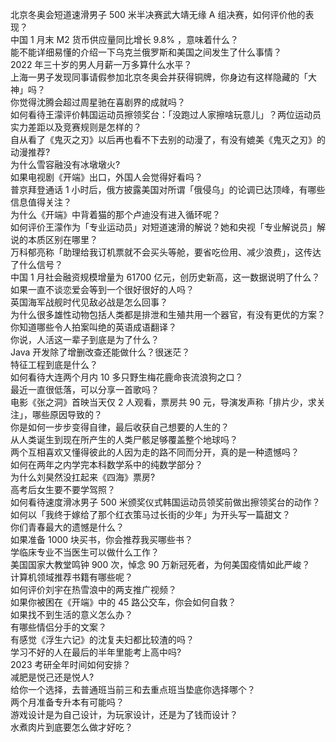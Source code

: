 北京冬奥会短道速滑男子 500 米半决赛武大靖无缘 A 组决赛，如何评价他的表现？  
中国 1 月末 M2 货币供应量同比增长 9.8% ，意味着什么？  
能不能详细易懂的介绍一下乌克兰俄罗斯和美国之间发生了什么事情？  
2022 年三十岁的男人月薪一万多算什么水平？  
上海一男子发现同事请假参加北京冬奥会并获得铜牌，你身边有这样隐藏的「大神」吗？  
你觉得沈腾会超过周星驰在喜剧界的成就吗？  
如何看待王濛评价韩国运动员擦领奖台：「没跑过人家擦啥玩意儿」？两位运动员实力差距以及竞赛规则是怎样的？  
自从看了《鬼灭之刃》以后再也看不下去别的动漫了，有没有媲美《鬼灭之刃》的动漫推荐?  
为什么雪容融没有冰墩墩火?  
如果电视剧《开端》出口，外国人会觉得好看吗？  
普京拜登通话 1 小时后，俄方披露美国对所谓「俄侵乌」的论调已达顶峰，有哪些信息值得关注？  
为什么《开端》中背着猫的那个卢迪没有进入循环呢？  
如何评价王濛作为「专业运动员」对短道速滑的解说？她和央视「专业解说员」解说的本质区别在哪里？  
万科郁亮称「助理给我订机票就不会买头等舱，要省吃俭用、减少浪费」，这传达了什么信号？  
中国 1 月社会融资规模增量为 61700 亿元，创历史新高，这一数据说明了什么？  
如果一直不谈恋爱会等到一个很好很好的人吗？  
英国海军战舰时代见敌必战是怎么回事？  
为什么很多雄性动物包括人类都是排泄和生殖共用一个器官，有没有更优的方案？  
你知道哪些令人拍案叫绝的英语成语翻译？  
你说，人活这一辈子到底是为了什么？  
Java 开发除了增删改查还能做什么？很迷茫？  
特征工程到底是什么？  
如何看待大连两个月内 10 多只野生梅花鹿命丧流浪狗之口？  
最近一直很低落，可以分享一首歌吗？  
电影《张之洞》首映当天仅 2 人观看，票房共 90 元，导演发声称「排片少，求关注」，哪些原因导致的？  
你是如何一步步变得自律，最后收获自己想要的人生的？  
从人类诞生到现在所产生的人类尸骸足够覆盖整个地球吗？  
两个互相喜欢又懂得彼此的人因为走的路不同而分开，真的是一种遗憾吗？  
如何在两年之内学完本科数学系中的纯数学部分？  
为什么刘昊然没扛起来《四海》票房?  
高考后女生要不要学驾照？  
如何看待速度滑冰男子 500 米颁奖仪式韩国运动员领奖前做出擦领奖台的动作？  
如何以「我终于嫁给了那个红衣策马过长街的少年」为开头写一篇甜文？  
你们青春最大的遗憾是什么？  
如果准备 1000 块买书，你会推荐我买哪些书？  
学临床专业不当医生可以做什么工作？  
美国国家大教堂鸣钟 900 次，悼念 90 万新冠死者，为何美国疫情如此严峻？  
计算机领域推荐书籍有哪些呢？  
如何评价刘宇在热雪浪中的两支推广视频？  
如果你被困在《开端》中的 45 路公交车，你会如何自救？  
如果找不到生活的意义怎么办？  
有哪些情侣分手的文案？  
有感觉《浮生六记》的沈复夫妇都比较渣的吗？  
学习不好的人在最后的半年里能考上高中吗?  
2023 考研全年时间如何安排？  
减肥是悦己还是悦人?  
给你一个选择，去普通班当前三和去重点班当垫底你选择哪个？  
两个月准备专升本有可能吗？  
游戏设计是为自己设计，为玩家设计，还是为了钱而设计？  
水煮肉片到底要怎么做才好吃？  
